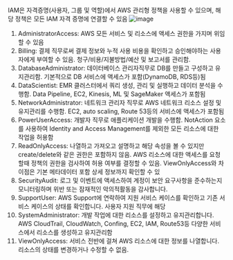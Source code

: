 IAM은 자격증명(사용자, 그룹 및 역할)에서 AWS 관리형 정책을 사용할 수 있으며, 해당 정책은 모든 IAM 자격 증명에 연결할 수 있음
![image](https://github.com/jaehwanjoa/jae_aws/assets/90813478/99b019cf-c970-4f8e-b204-05919f100058)

1. AdministratorAccess: AWS 모든 서비스 및 리소스에 액세스 권한을 가지며 위임할 수 있음
2. Billing: 결제 직무로써 결제 정보와 누적 사용 비용을 확인하고 승인해야하는 사용자에게 부여할 수 있음. 청구/비용/지불방법/예산 및 보고서를 관리함.
3. DatabaseAdministrator: 데이터베이스 관리자직무로 DB를 만들고 구성하고 유지관리함. 기본적으로 DB 서비스에 액세스가 포함(DynamoDB, RDS등)됨
4. DataScientist: EMR 클러스터에서 쿼리 생성, 관리 및 실행하고 데이터 분석을 수행함. Data Pipeline, EC2, Kinesis, ML 및 SageMaker 액세스가 포함됨
5. NetworkAdministrator: 네트워크 관리자 직무로 AWS 네트워크 리소스 설정 및 유지관리를 수행함. EC2, auto scaling, Route 53등의 서비스에 액세스가 포함됨
6. PowerUserAccess: 개발자 직무로 애플리케이션 개발을 수행함. NotAction 요소를 사용하여 Identity and Access Management를 제외한 모든 리소스에 대한 작업을 허용함
7. ReadOnlyAccess: 나열하고 가져오고 설명하고 해당 속성을 볼 수 있지만 create/delete와 같은 권한은 포함하지 않음. AWS 리소스에 대한 액세스를 요청할때 정책의 권한을 검사하여 허용 여부를 결정할 수 있음. ViewOnlyAccess와 차이점은 기본 메타데이터 포함 상세 정보까지 확인할 수 있 
8. SecurityAudit: 로그 및 이벤트에 액세스하여 계정이 보안 요구사항을 준수하는지 모니터링하며 위반 또는 잠재적인 악의적활동을 감사합니다. 
9. SupportUser: AWS Support에 연락하여 지원 서비스 케이스를 확인하고 기존 서비스 케이스의 상태를 확인합니다. 사용자 지원 직무에 해당
10. SystemAdministrator: 개발 작업에 대한 리소스를 설정하고 유지관리합니다. AWS CloudTrail, CloudWatch, Confing, EC2, IAM, Route53등 다양한 서비스에서 리소스를 생성하고 유지관리함
11. ViewOnlyAccess: 서비스 전반에 걸쳐 AWS 리소스에 대한 정보를 나열합니다. 리소스의 상태를 변경하거나 수정할 수 없음.
